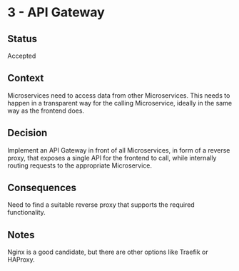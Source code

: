# 3 - API Gateway

## Status

Accepted

## Context

Microservices need to access data from other Microservices. This needs to happen in a transparent way for the calling Microservice, ideally in the same way as the frontend does.

## Decision

Implement an API Gateway in front of all Microservices, in form of a reverse proxy, that exposes a single API for the frontend to call, while internally routing requests to the appropriate Microservice.

## Consequences

Need to find a suitable reverse proxy that supports the required functionality.

## Notes

Nginx is a good candidate, but there are other options like Traefik or HAProxy.